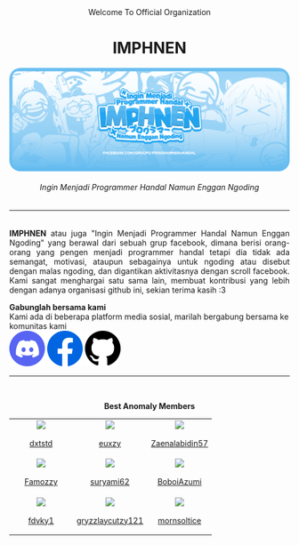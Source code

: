 <div align=center>
  Welcome To Official Organization
  <h1><b>IMPHNEN</b></h1>
</div>

<a href="https://www.facebook.com/groups/programmerhandal">
  <img src="./banner.png" align=center style="border-radius: 20px">
</a>

<div align=center>
  <h6><i>Ingin Menjadi Programmer Handal Namun Enggan Ngoding</i><h6>
  <hr>
</div>

<p align=justify>
<b>IMPHNEN</b> atau juga "Ingin Menjadi Programmer Handal Namun Enggan Ngoding" yang berawal dari sebuah grup facebook, dimana berisi orang-orang yang pengen menjadi programmer handal tetapi dia tidak ada semangat, motivasi, ataupun sebagainya untuk ngoding atau disebut dengan malas ngoding, dan digantikan aktivitasnya dengan scroll facebook. Kami sangat menghargai satu sama lain, membuat kontribusi yang lebih dengan adanya organisasi github ini, sekian terima kasih :3
</p>

<div>
<b>Gabunglah bersama kami</b>
<br>
Kami ada di beberapa platform media sosial, marilah bergabung bersama ke komunitas kami<br>
  <a href="https://discord.gg/imphnen"><img src="https://raw.githubusercontent.com/CLorant/readme-social-icons/refs/heads/main/large/filled/discord.svg"></a>
  <a href="https://www.facebook.com/groups/programmerhandal"><img src="https://raw.githubusercontent.com/CLorant/readme-social-icons/refs/heads/main/large/filled/facebook.svg"></a>
  <a href="https://github.com/IMPHNEN/"><img src="https://raw.githubusercontent.com/CLorant/readme-social-icons/refs/heads/main/large/filled/github.svg"></a>
</div>
<hr>
<br>
<table align=center>
  <p align=center><b>Best Anomaly Members</b><p>
  <tr>
    <td align=center width=100>
      <a href="https://github.com/dxtstd">
        <img src="https://github.com/dxtstd.png?size=75">
        <p>dxtstd</p>
      </a>
    </td>
    <td align=center width=100>
      <a href="https://github.com/euxzy">
        <img src="https://github.com/euxzy.png?size=75">
        <p>euxzy</p>
      </a>
    </td>
    <td align=center width=100>
      <a href="https://github.com/Zaenalabidin57">
        <img src="https://github.com/Zaenalabidin57.png?size=75">
        <p>Zaenalabidin57</p>
      </a>
    </td>
  </tr>
  <tr>
    <td align=center width=100>
      <a href="https://github.com/Famozzy">
        <img src="https://github.com/Famozzy.png?size=75">
        <p>Famozzy</p>
      </a>
    </td>
    <td align=center width=100>
      <a href="https://github.com/suryami62">
        <img src="https://github.com/suryami62.png?size=75">
        <p>suryami62</p>
      </a>
    </td>
    <td align=center width=100>
      <a href="https://github.com/BoboiAzumi">
        <img src="https://github.com/BoboiAzumi.png?size=75">
        <p>BoboiAzumi</p>
      </a>
    </td>
  </tr>
  <tr>
    <td align=center width=100>
      <a href="https://github.com/fdvky1">
        <img src="https://github.com/fdvky1.png?size=75">
        <p>fdvky1</p>
      </a>
    </td>
    <td align=center width=100>
      <a href="https://github.com/gryzzlaycutzy121">
        <img src="https://github.com/gryzzlaycutzy121.png?size=75">
        <p>gryzzlaycutzy121</p>
      </a>
    </td>
    <td align=center width=100>
      <a href="https://github.com/mornsoltice">
        <img src="https://github.com/mornsoltice.png?size=75">
        <p>mornsoltice</p>
      </a>
    </td>
  </tr>
</table>
<!---
<div align=center>
  <br>
  <img src="./ec.png" width="300px" style="border-radius: 10px">
</div>
--->
